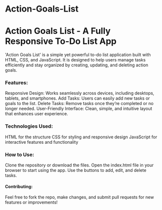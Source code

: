 # Action-Goals-List
<h1>Action Goals List - A Fully Responsive To-Do List App</h1> 'Action Goals List' is a simple yet powerful to-do list application built with HTML, CSS, and JavaScript. It is designed to help users manage tasks efficiently and stay organized by creating, updating, and deleting action goals.

<h3>Features:</h3>
Responsive Design: Works seamlessly across devices, including desktops, tablets, and smartphones.
Add Tasks: Users can easily add new tasks or goals to the list.
Delete Tasks: Remove tasks once they’re completed or no longer needed.
User-Friendly Interface: Clean, simple, and intuitive layout that enhances user experience.

<h3>Technologies Used:</h3>
HTML for the structure
CSS for styling and responsive design
JavaScript for interactive features and functionality

<h3>How to Use:</h3>
Clone the repository or download the files.
Open the index.html file in your browser to start using the app.
Use the buttons to add, edit, and delete tasks.

<h4>Contributing:</h4>
Feel free to fork the repo, make changes, and submit pull requests for new features or improvements!
